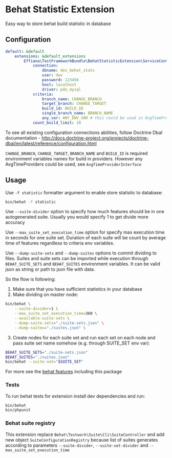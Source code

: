 # Behat Statistic Extension

Easy way to store behat build statistic in database

## Configuration

```yaml
default: &default
    extensions: &default_extensions
        Effiana\TestFrameworkBundle\BehatStatisticExtension\ServiceContainer\BehatStatisticExtension:
            connection:
                dbname: dev_behat_stats
                user: dev
                password: 123456
                host: localhost
                driver: pdo_mysql
            criteria:
                branch_name: CHANGE_BRANCH
                target_branch: CHANGE_TARGET
                build_id: BUILD_ID
                single_branch_name: BRANCH_NAME
                any_var: ANY_ENV_VAR # this could be used in AvgTimeProvider
            count_build_limit: 10
```

To see all existing configuration connections abilities, follow Doctrine Dbal documentation -
http://docs.doctrine-project.org/projects/doctrine-dbal/en/latest/reference/configuration.html

```CHANGE_BRANCH```, ```CHANGE_TARGET```, ```BRANCH_NAME``` and ```BUILD_ID```
is required environment variables names for build in providers.
However any AvgTimeProviders could be used, see ```AvgTimeProviderInterface```

## Usage

Use ```-f statistic``` formatter argument to enable store statistic to database:
```bash
bin/behat -f statistic
```

Use ```--suite-divider``` option to specify how much features should be in one autogenerated suite.
Usually you would specify 1 to get divide more accuracy

Use ```--max_suite_set_execution_time``` option for specify max execution time in seconds for one suite set.
Duration of each suite will be count by average time of features regardless to criteria env variables.

Use ```--dump-suite-sets``` and ```--dump-suites``` options to commit dividing to files.
Suites and suite sets can be imported while execution
through ```BEHAT_SUITE_SETS``` and ```BEHAT_SUITES``` environment variables.
It can be valid json as string or path to json file with data.

So the flow is following:

1. Make sure that you have sufficient statistics in your database
2. Make dividing on master node:
```bash
bin/behat \
    --suite-divider=1 \
    --max_suite_set_execution_time=360 \
    --available-suite-sets \
    --dump-suite-sets="./suite-sets.json" \
    --dump-suites="./suites.json" \

```
3. Create nodes for each suite set and run each set on each node
 and pass suite set name somehow (e.g. through SUITE_SET env var):
```bash
BEHAT_SUITE_SETS="./suite-sets.json"
BEHAT_SUITES="./suites.json"
bin/behat --suite-set="$SUITE_SET"
```


For more see the [behat features](./Features) including this package

### Tests

To run behat tests for extension install dev dependencies and run:

```bash
bin/behat
bin/phpunit
```

### Behat suite registry

This extension replace ```Behat\Testwork\Suite\Cli\SuiteController``` and
add new object ```SuiteConfigurationRegistry``` because list of suites
generates according to parameters ```--suite-divider```, ```--suite-set-divider``` and ```--max_suite_set_execution_time```


